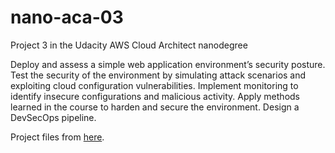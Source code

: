 # nano-aca-03

Project 3 in the Udacity AWS Cloud Architect nanodegree

Deploy and assess a simple web application environment’s security posture. Test the security of the environment by simulating attack scenarios and exploiting cloud configuration vulnerabilities. Implement monitoring to identify insecure configurations and malicious activity. Apply methods learned in the course to harden and secure the environment. Design a DevSecOps pipeline.

Project files from [here](https://github.com/maweeks/nd063-c3-design-for-security-project-starter).

